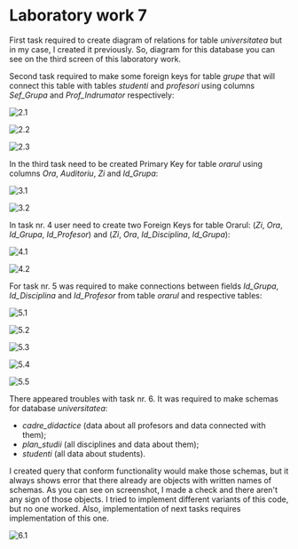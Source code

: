 Laboratory work 7
===

First task required to create diagram of relations for table *universitatea* but in my case, I created it previously. So, diagram for this database you can see on the third screen of this laboratory work.

Second task required to make some foreign keys for table *grupe* that will connect this table with tables *studenti* and *profesori* using columns *Sef_Grupa* and *Prof_Indrumator* respectively:

![2.1](https://github.com/filpatterson/Laboratory-works-for-SQL/blob/master/Laboratory%20work%207/images/task-2-1.png)

![2.2](https://github.com/filpatterson/Laboratory-works-for-SQL/blob/master/Laboratory%20work%207/images/task-2-2.png)

![2.3](https://github.com/filpatterson/Laboratory-works-for-SQL/blob/master/Laboratory%20work%207/images/task-2-3.png)

In the third task need to be created Primary Key for table *orarul* using columns *Ora*, *Auditoriu*, *Zi* and *Id_Grupa*:

![3.1](https://github.com/filpatterson/Laboratory-works-for-SQL/blob/master/Laboratory%20work%207/images/task-3-1.png)

![3.2](https://github.com/filpatterson/Laboratory-works-for-SQL/blob/master/Laboratory%20work%207/images/task-3-2.png)

In task nr. 4 user need to create two Foreign Keys for table Orarul: (*Zi*, *Ora*, *Id_Grupa*, *Id_Profesor*) and (*Zi*, *Ora*, *Id_Disciplina*, *Id_Grupa*):

![4.1](https://github.com/filpatterson/Laboratory-works-for-SQL/blob/master/Laboratory%20work%207/images/task-4-1.png)

![4.2](https://github.com/filpatterson/Laboratory-works-for-SQL/blob/master/Laboratory%20work%207/images/task-4-2.png)

For task nr. 5 was required to make connections between fields *Id_Grupa*, *Id_Disciplina* and *Id_Profesor* from table *orarul* and respective tables:

![5.1](https://github.com/filpatterson/Laboratory-works-for-SQL/blob/master/Laboratory%20work%207/images/task-5-1.png)

![5.2](https://github.com/filpatterson/Laboratory-works-for-SQL/blob/master/Laboratory%20work%207/images/task-5-2.png)

![5.3](https://github.com/filpatterson/Laboratory-works-for-SQL/blob/master/Laboratory%20work%207/images/task-5-3.png)

![5.4](https://github.com/filpatterson/Laboratory-works-for-SQL/blob/master/Laboratory%20work%207/images/task-5-4.png)

![5.5](https://github.com/filpatterson/Laboratory-works-for-SQL/blob/master/Laboratory%20work%207/images/task-5-5.png)

There appeared troubles with task nr. 6. It was required to make schemas for database *universitatea*:

*   *cadre_didactice* (data about all profesors and data connected with them);
*   *plan_studii* (all disciplines and data about them);
*   *studenti* (all data about students).

I created query that conform functionality would make those schemas, but it always shows error that there already are objects with written names of schemas. As you can see on screenshot, I made a check and there aren't any sign of those objects. I tried to implement different variants of this code, but no one worked. Also, implementation of next tasks requires implementation of this one.

![6.1](https://github.com/filpatterson/Laboratory-works-for-SQL/blob/master/Laboratory%20work%207/images/task-6-1.png)